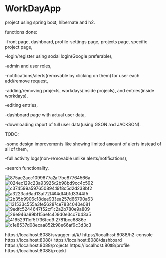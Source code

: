 # WorkDayApp

project using spring boot, hibernate and h2.

functions done:



-front page, dashboard, profile-settings page, projects page, specific project page,

-login/register using social login(Google preferable),

-admin and user roles,

-notifications/alerts(removable by clicking on them) for user each add/remove request,

-adding/removing projects, workdays(inside projects), and entries(inside workdays),

-editing entries,

-dashboard page with actual user data,

-downloading raport of full user data(using GSON and JACKSON).



TODO:

-some design improvements like showing limited amount of alerts instead of all of them,

-full activity logs(non-removable unlike alerts/notifications),

-search functionality.

![875ae2acc1099677a2af7bc87764566a](https://user-images.githubusercontent.com/58474213/211195378-9ded7be1-e63d-45e2-a618-86eb90d64f6d.png)
![024ec129c23a93925c2b98bd9cc4c592](https://user-images.githubusercontent.com/58474213/211195379-da225129-4188-4d1e-babd-71cdeddf826a.png)
![c374599a597650894d9f8c5d2d238bf2](https://user-images.githubusercontent.com/58474213/211195382-5baf8695-01dd-40eb-bf32-5f23f2f5507c.png)
![a3223ad6ad13af72f404df4b1d3344f5](https://user-images.githubusercontent.com/58474213/211195371-655182f5-510c-4347-9f8c-51534771a3dd.png)
![2b35b9906c18dee933ea257d66790a63](https://user-images.githubusercontent.com/58474213/211195374-38da0323-d533-4e99-8dda-838faa3302b6.png)
![131533c555a3fe56287ce7834040e081](https://user-images.githubusercontent.com/58474213/211220278-fa101689-11df-4f60-87bb-21cd5bab2093.png)
![9edfc5244647f52cf1c2a2b780e9a809](https://user-images.githubusercontent.com/58474213/211220372-0f1f6ec2-680a-42f2-a255-5485231ac9ed.png)
![26e946a99bf15aefc409d0e3cc7b43a5](https://user-images.githubusercontent.com/58474213/211220376-c5ac148f-fa97-4b60-b7a1-9b61b2b5dbdb.png)
![41652911cf5f736fcd9f2781bcc6886e](https://user-images.githubusercontent.com/58474213/211220377-7c975eff-be64-4265-a70e-bfea8e4ea477.png)
![c1e8537d08ecaa852b98e66af9c3d3c3](https://user-images.githubusercontent.com/58474213/211220379-3e224d78-fce0-47a1-85da-527858c56d90.png)


https://localhost:8088/swagger-ui/#/
https://localhost:8088/h2-console
https://localhost:8088/
https://localhost:8088/dashboard
https://localhost:8088/projects
https://localhost:8088/profile
https://localhost:8088/projekt

